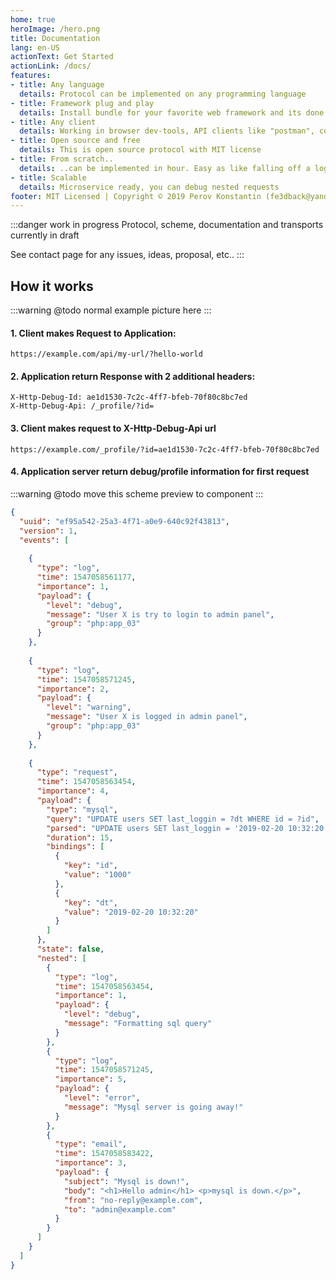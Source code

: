 ```yaml
---
home: true
heroImage: /hero.png
title: Documentation
lang: en-US
actionText: Get Started
actionLink: /docs/
features:
- title: Any language
  details: Protocol can be implemented on any programming language
- title: Framework plug and play
  details: Install bundle for your favorite web framework and its done
- title: Any client
  details: Working in browser dev-tools, API clients like "postman", console utils like curl, etc..
- title: Open source and free
  details: This is open source protocol with MIT license
- title: From scratch..
  details: ..can be implemented in hour. Easy as like falling off a log
- title: Scalable
  details: Microservice ready, you can debug nested requests
footer: MIT Licensed | Copyright © 2019 Perov Konstantin (fe3dback@yandex.ru)
---
```


:::danger work in progress
Protocol, scheme, documentation and transports currently in draft

See contact page for any issues, ideas, proposal, etc..
:::

## How it works

<img-centered uri="/debug-flow-preview.png" alt="Client-Server debug request"></img-centered>

:::warning
@todo normal example picture here
:::

#### 1. Client makes Request to Application:

```
https://example.com/api/my-url/?hello-world
```

#### 2. Application return Response with 2 additional headers:

```
X-Http-Debug-Id: ae1d1530-7c2c-4ff7-bfeb-70f80c8bc7ed
X-Http-Debug-Api: /_profile/?id=
```

#### 3. Client makes request to X-Http-Debug-Api url

```
https://example.com/_profile/?id=ae1d1530-7c2c-4ff7-bfeb-70f80c8bc7ed
```

#### 4. Application server return debug/profile information for first request

:::warning
@todo move this scheme preview to component
:::

```json
{
  "uuid": "ef95a542-25a3-4f71-a0e9-640c92f43813",
  "version": 1,
  "events": [
  
    {
      "type": "log",
      "time": 1547058561177,
      "importance": 1,
      "payload": {
        "level": "debug",
        "message": "User X is try to login to admin panel",
        "group": "php:app_03"
      }
    },
    
    {
      "type": "log",
      "time": 1547058571245,
      "importance": 2,
      "payload": {
        "level": "warning",
        "message": "User X is logged in admin panel",
        "group": "php:app_03"
      }
    },
    
    {
      "type": "request",
      "time": 1547058563454,
      "importance": 4,
      "payload": {
        "type": "mysql",
        "query": "UPDATE users SET last_loggin = ?dt WHERE id = ?id",
        "parsed": "UPDATE users SET last_loggin = '2019-02-20 10:32:20' WHERE id = 1000",
        "duration": 15,
        "bindings": [
          {
            "key": "id",
            "value": "1000"
          },
          {
            "key": "dt",
            "value": "2019-02-20 10:32:20"
          }
        ]
      },
      "state": false,
      "nested": [
        {
          "type": "log",
          "time": 1547058563454,
          "importance": 1,
          "payload": {
            "level": "debug",
            "message": "Formatting sql query"
          }
        },
        {
          "type": "log",
          "time": 1547058571245,
          "importance": 5,
          "payload": {
            "level": "error",
            "message": "Mysql server is going away!"
          }
        },
        {
          "type": "email",
          "time": 1547058583422,
          "importance": 3,
          "payload": {
            "subject": "Mysql is down!",
            "body": "<h1>Hello admin</h1> <p>mysql is down.</p>",
            "from": "no-reply@example.com",
            "to": "admin@example.com"
          }
        }
      ]
    }
  ]
}
```

<primary-link target="/docs/scheme/" title="View scheme"/>
